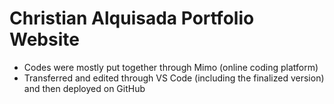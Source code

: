 # Christian Alquisada Portfolio Website
- Codes were mostly put together through Mimo (online coding platform)
- Transferred and edited through VS Code (including the finalized version) and then deployed on GitHub
